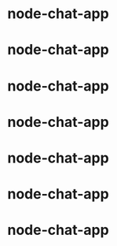 # node-chat-app
# node-chat-app
# node-chat-app
# node-chat-app
# node-chat-app
# node-chat-app
# node-chat-app
